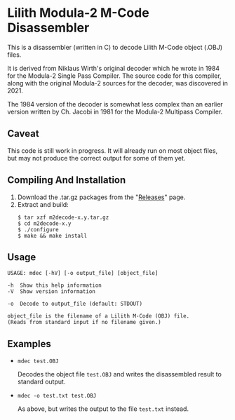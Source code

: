# Lilith Modula-2 M-Code Disassembler
This is a disassembler (written in C) to decode Lilith M-Code object (.OBJ) files.

It is derived from Niklaus Wirth's original decoder which he wrote in 1984 for the Modula-2 Single Pass Compiler. The source code for this compiler, along with the original Modula-2 sources for the decoder, was discovered in 2021.

The 1984 version of the decoder is somewhat less complex than an earlier version written by Ch. Jacobi in 1981 for the Modula-2 Multipass Compiler.

## Caveat
This code is still work in progress. It will already run on most object files, but may not produce the correct output for some of them yet.

## Compiling And Installation
1. Download the .tar.gz packages from the "[Releases](https://github.com/good-sushi/m2decode/releases)" page.
2. Extract and build:
    ```
    $ tar xzf m2decode-x.y.tar.gz
    $ cd m2decode-x.y
    $ ./configure
    $ make && make install
    ```

## Usage
```
USAGE: mdec [-hV] [-o output_file] [object_file]

-h	Show this help information
-V	Show version information

-o	Decode to output_file (default: STDOUT)

object_file is the filename of a Lilith M-Code (OBJ) file.
(Reads from standard input if no filename given.)
```

## Examples
* ```mdec test.OBJ```

  Decodes the object file `test.OBJ` and writes the disassembled result to standard output.

* ```mdec -o test.txt test.OBJ```

  As above, but writes the output to the file `test.txt` instead.